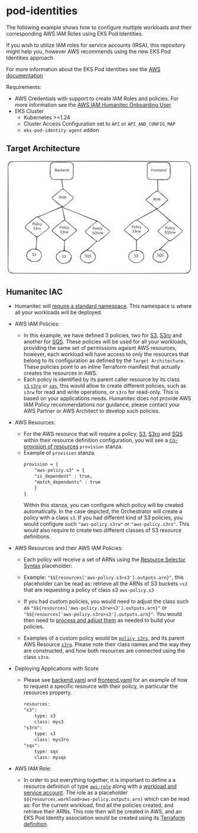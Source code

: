 # pod-identities

The following example shows how to configure multiple workloads and their corresponding AWS IAM Roles using EKS Pod Identities. 

If you wish to utilize IAM roles for service accounts (IRSA), this repository might help you, however AWS recommends using the new EKS Pod Identities approach.

For more information about the EKS Pod Identities see the [AWS documentation](https://aws.amazon.com/blogs/aws/amazon-eks-pod-identity-simplifies-iam-permissions-for-applications-on-amazon-eks-clusters/)

Requirements:
* AWS Credentials with support to create IAM Roles and policies. For more information see the [AWS IAM Humanitec Onboarding User](../humanitec-onboarding-aws-iam-user)
* EKS Cluster
    * Kubernetes >=1.24
    * Cluster Access Configuration set to `API` or `API_AND_CONFIG_MAP`
    * `eks-pod-identity-agent` addon

## Target Architecture
![Humanitec EKS SVG](architecture.svg)

## Humanitec IAC
* Humanitec will [require a standard namespace](resource-definition/namespace.tf). This namespace is where all your workloads will be deployed.
* AWS IAM Policies:

    * In this example, we have defined 3 policies, two for [S3](resource-definition/policy-s3.tf), [S3ro](resource-definition/policy-s3ro.tf) and another for [SQS](resource-definition/policy-sqs.tf). These policies will be used for all your workloads, providing the same set of permissions agaisnt AWS resources, however, each workload will have access to only the resources that belong to its configuration as defined by the `Target Architecture`. These policies point to an inline Terraform manifest that actually creates the resources in AWS.
    * Each policy is identified by its parent caller resource by its class [`s3`](resource-definition/policy-s3.tf#L36),[`s3ro`](resource-definition/policy-s3ro.tf#L36) or [`sqs`](resource-definition/policy-sqs.tf#L36), this would allow to create different policies, such as `s3rw` for read and write operations, or `s3ro` for read-only. This is based on your applications needs. Humanitec does not provide AWS IAM Policy recommendations nor guidance, please contact your AWS Partner or AWS Architect to develop such policies.
* AWS Resources:

    * For the AWS resource that will require a policy, [S3](resource-definition/s3.tf#L8), [S3ro](resource-definition/s3ro.tf#L8) and [SQS](resource-definition/sqs.tf#L8) within their resource definition configuration, you will see a [co-provision of resources](https://developer.humanitec.com/platform-orchestrator/resources/resource-graph/#co-provision-resources) `provision` stanza.
    * Example of `provision` stanza.
        ```
        provision = {
            "aws-policy.s3" = {
            "is_dependent" : true,
            "match_dependents" : true
            }
        }
        ```
      Within this stanza, you can configure which policy will be created automatically. In the case depicted, the Orchestrator will create a policy with a class `s3`. If you had different kind of S3 policies, you would configure such `"aws-policy.s3rw"` or `"aws-policy.s3ro"`. This would also require to create two different classes of S3 resource definitions.
* AWS Resources and their AWS IAM Policies:

    * Each policy will receive a set of ARNs using the [Resource Selector Syntax](https://developer.humanitec.com/platform-orchestrator/resources/resource-graph/#resource-selectors) placeholder:

    * Example: `"$${resources['aws-policy.s3>s3'].outputs.arn}"`, this placeholder can be read as: retrieve all the ARNs of S3 buckets `>s3` that are requesting a policy of class s3 `aws-policy.s3`
    * If you had custom policies, you would need to adjust the class such as `"$${resources['aws-policy.s3rw>s3'].outputs.arn}"` or `"$${resources['aws-policy.s3ro>s3'].outputs.arn}"`. You would then need to [process and adjust them](resource-definition/source/s3-policy.tf#L34) as needed to build your policies.
    * Examples of a custom policy would be [`policy s3ro`](resource-definition/policy-s3ro.tf#L18), and its parent AWS Resource [`s3ro`](resource-definition/s3ro.tf#L8). Please note their class names and the way they are constructed, and how both resources are connected using the class `s3ro`.
* Deploying Applications with Score
    * Please see [backend.yaml](backend.yaml) and [frontend.yaml](frontend.yaml) for an example of how to request a specific resource with their policy, in particular the resources property.
        ```
        resources:
        "s3":
            type: s3
            class: mys3
        "s3ro":
            type: s3
            class: mys3ro
        "sqs":
            type: sqs
            class: mysqs
        ```
* AWS IAM Role:
    * In order to put everything together, it is important to define a a resource definition of type [`aws-role`](resource-definition/role.tf) along with a [workload and service account](resource-definition/workload-backend.tf). The role as a placeholder `$${resources.workload>aws-policy.outputs.arn}` which can be read as: For the current workload, find all the policies created, and retrieve their ARNs. This role then will be created in AWS, and an EKS Pod Identity association would be created using its [Terraform definition](resource-definition/source/role.tf).

